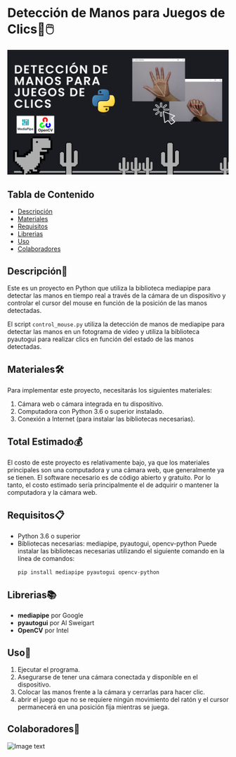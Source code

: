 # Detección de Manos para Juegos de Clics👋🖱️

![Image text](https://github.com/PhycomEspol/ClicManos/blob/main/Portada.png)

## Tabla de Contenido
- [Descripción](#descripción-)
- [Materiales](#materiales-)
- [Requisitos](#requisitos-)
- [Librerias](#librerías-)
- [Uso](#uso-)
- [Colaboradores](#colaboradores-)

## Descripción📜 

Este es un proyecto en Python que utiliza la biblioteca mediapipe para detectar las manos en tiempo real a través de la cámara de un dispositivo y controlar el cursor del mouse en función de la posición de las manos detectadas.

El script `control_mouse.py` utiliza la detección de manos de mediapipe para detectar las manos en un fotograma de video y utiliza la biblioteca pyautogui para realizar clics en función del estado de las manos detectadas.

## Materiales🛠️
Para implementar este proyecto, necesitarás los siguientes materiales:

1. Cámara web o cámara integrada en tu dispositivo.
2. Computadora con Python 3.6 o superior instalado.
3. Conexión a Internet (para instalar las bibliotecas necesarias).

## Total Estimado💰
El costo de este proyecto es relativamente bajo, ya que los materiales principales son una computadora y una cámara web, que generalmente ya se tienen. El software necesario es de código abierto y gratuito. Por lo tanto, el costo estimado sería principalmente el de adquirir o mantener la computadora y la cámara web.

## Requisitos📋
* Python 3.6 o superior
* Bibliotecas necesarias: mediapipe, pyautogui, opencv-python
  Puede instalar las bibliotecas necesarias utilizando el siguiente comando en la línea de comandos:
  ```py
  pip install mediapipe pyautogui opencv-python


## Librerias📚
* **mediapipe** por Google
* **pyautogui** por Al Sweigart
* **OpenCV** por Intel

## Uso🚀
1. Ejecutar el programa.
2. Asegurarse de tener una cámara conectada y disponible en el dispositivo.
3. Colocar las manos frente a la cámara y cerrarlas para hacer clic.
4. abrir el juego que no se requiere ningún movimiento del ratón y el cursor permanecerá en una posición fija mientras se juega.

## Colaboradores👥
![Image text](https://github.com/PhycomEspol/ClicManos/blob/main/Colaboradores.png)
